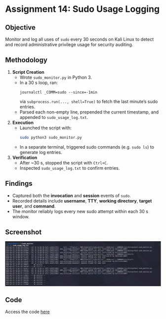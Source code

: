 # Assignment 14: Sudo Usage Logging

## Objective
Monitor and log all uses of `sudo` every 30 seconds on Kali Linux to detect and record administrative privilege usage for security auditing.

## Methodology
1. **Script Creation**  
   - Wrote `sudo_monitor.py` in Python 3.
   - In a 30 s loop, ran:
     ```
     journalctl _COMM=sudo --since=-1min
     ```
     via `subprocess.run(..., shell=True)` to fetch the last minute’s sudo entries.
   - Parsed each non-empty line, prepended the current timestamp, and appended to `sudo_usage_log.txt`.  
2. **Execution**  
   - Launched the script with:  
     ```bash
     sudo python3 sudo_monitor.py
     ```
   - In a separate terminal, triggered sudo commands (e.g. `sudo ls`) to generate log entries.
3. **Verification**  
   - After ~30 s, stopped the script with `Ctrl+C`.
   - Inspected `sudo_usage_log.txt` to confirm entries.

## Findings
- Captured both the **invocation** and **session** events of `sudo`.
- Recorded details include **username**, **TTY**, **working directory**, **target user**, and **command**.
- The monitor reliably logs every new sudo attempt within each 30 s window.

## Screenshot
![Sudo Monitoring Output](output.png)

## Code
Access the code [here](code.py)
